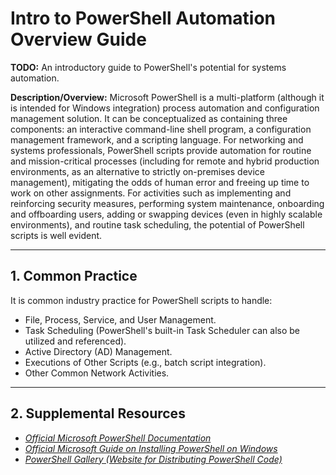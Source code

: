 # Intro to PowerShell Automation Overview Guide

**TODO:** An introductory guide to PowerShell's potential for systems automation.

**Description/Overview:** Microsoft PowerShell is a multi-platform (although it is intended for Windows integration) process automation and configuration management solution. It can be conceptualized as containing three components: an interactive command-line shell program, a configuration management framework, and a scripting language. For networking and systems professionals, PowerShell scripts provide automation for routine and mission-critical processes (including for remote and hybrid production environments, as an alternative to strictly on-premises device management), mitigating the odds of human error and freeing up time to work on other assignments. For activities such as implementing and reinforcing security measures, performing system maintenance, onboarding and offboarding users, adding or swapping devices (even in highly scalable environments), and routine task scheduling, the potential of PowerShell scripts is well evident.

<hr />

## 1. Common Practice

It is common industry practice for PowerShell scripts to handle:

* File, Process, Service, and User Management. 
* Task Scheduling (PowerShell's built-in Task Scheduler can also be utilized and referenced). 
* Active Directory (AD) Management.
* Executions of Other Scripts (e.g., batch script integration).
* Other Common Network Activities.

<hr />

## 2. Supplemental Resources

* *[Official Microsoft PowerShell Documentation](https://learn.microsoft.com/en-us/powershell/)*
* *[Official Microsoft Guide on Installing PowerShell on Windows](https://learn.microsoft.com/en-us/powershell/scripting/install/installing-powershell-on-windows?view=powershell-7.5)*
* *[PowerShell Gallery (Website for Distributing PowerShell Code)](https://www.powershellgallery.com/)*
